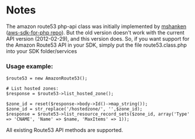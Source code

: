 # Notes

The amazon route53 php-api class was initially implemented by [mshanken](https://github.com/mshanken) \([aws-sdk-for-php repo](https://github.com/mshanken/aws-sdk-for-php/)\).
But the old version doesn't work with the current API version \(2012-02-29\), and this version does. So, if you want support for the Amazon Route53 API in your SDK,
simply put the file route53.class.php into your SDK folder/services

### Usage example:

	$route53 = new AmazonRoute53();

	# List hosted zones:
	$response = $route53->list_hosted_zone();

	$zone_id = reset($response->body->Id()->map_string());
	$zone_id = str_replace('/hostedzone/', '',$zone_id);
	$response = $route53->list_resource_record_sets($zone_id, array('Type' => 'CNAME', 'Name' => $name, 'MaxItems' => 1));


All existing Route53 API methods are supported.
